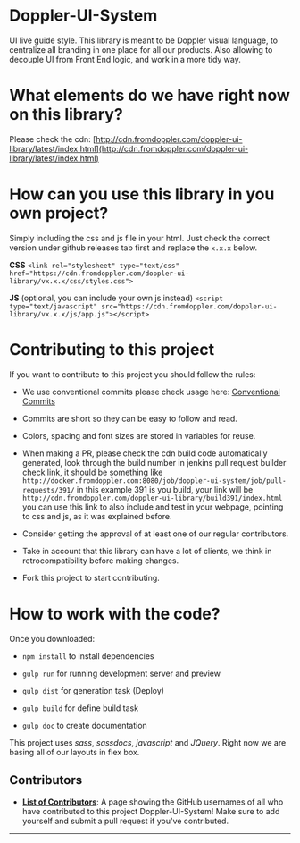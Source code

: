 # Doppler-UI-System

UI live guide style. This library is meant to be Doppler visual language, to centralize all branding in one place for all our products. Also allowing to decouple UI from Front End logic, and work in a more tidy way. 

# What elements do we have right now on this library?

Please check the cdn: [http://cdn.fromdoppler.com/doppler-ui-library/latest/index.html](http://cdn.fromdoppler.com/doppler-ui-library/latest/index.html)

# How can you use this library in you own project?

Simply including the css and js file in your html. Just check the correct version under github releases tab first and replace the `x.x.x` below. 

**CSS** 
`<link rel="stylesheet" type="text/css" href="https://cdn.fromdoppler.com/doppler-ui-library/vx.x.x/css/styles.css">`

**JS** (optional, you can include your own js instead)
`<script type="text/javascript" src="https://cdn.fromdoppler.com/doppler-ui-library/vx.x.x/js/app.js"></script>`

# Contributing to this project

If you want to contribute to this project you should follow the rules:

- We use conventional commits please check usage here: [Conventional Commits](https://www.conventionalcommits.org/)

- Commits are short so they can be easy to follow and read.

- Colors, spacing and font sizes are stored in variables for reuse.

- When making a PR, please check the cdn build code automatically generated, look through the build number in jenkins pull request builder check link, it should be something like `http://docker.fromdoppler.com:8080/job/doppler-ui-system/job/pull-requests/391/` in this example 391 is you build, your link will be  `http://cdn.fromdoppler.com/doppler-ui-library/build391/index.html` you can use this link to also include and test in your webpage, pointing to css and js, as it was explained before.

- Consider getting the approval of at least one of our regular contributors.

- Take in account that this library can have a lot of clients, we think in retrocompatibility before making changes.

- Fork this project to start contributing.

# How to work with the code?

Once you downloaded:

- `npm install` to install dependencies

- `gulp run` for running development server and 
preview

- `gulp dist` for generation task (Deploy)

- `gulp build` for define build task

- `gulp doc` to create documentation


This project uses *sass*, *sassdocs*, *javascript* and *JQuery*. Right now we are basing all of our layouts in flex box.

## Contributors

* [**List of Contributors**](Contributors.md): A page showing the GitHub usernames of all who have contributed to this project Doppler-UI-System! Make sure to add yourself and submit a pull request if you've contributed.

---
